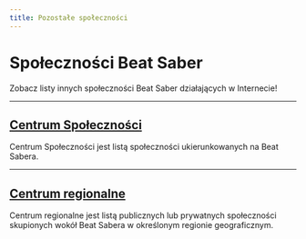 ```yaml
---
title: Pozostałe społeczności
---
```


# Społeczności Beat Saber

Zobacz listy innych społeczności Beat Saber działających w Internecie!

---

## [Centrum Społeczności](./community-hub.md)

Centrum Społeczności jest listą społeczności ukierunkowanych na Beat Sabera.

---

## [Centrum regionalne](./regional-hub.md)

Centrum regionalne jest listą publicznych lub prywatnych społeczności skupionych wokół Beat Sabera w określonym regionie geograficznym.

